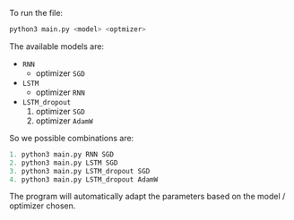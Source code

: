 To run the file:

```python
python3 main.py <model> <optmizer>
```

The available models are:
- `RNN`
	- optimizer `SGD`
- `LSTM`  
	- optimizer `RNN`
- `LSTM_dropout`
	1. optimizer `SGD`
    2. optimizer `AdamW`

So we possible combinations are:

```python
1. python3 main.py RNN SGD
2. python3 main.py LSTM SGD
3. python3 main.py LSTM_dropout SGD
4. python3 main.py LSTM_dropout AdamW
```

The program will automatically adapt the parameters based on the model / optimizer chosen. 
